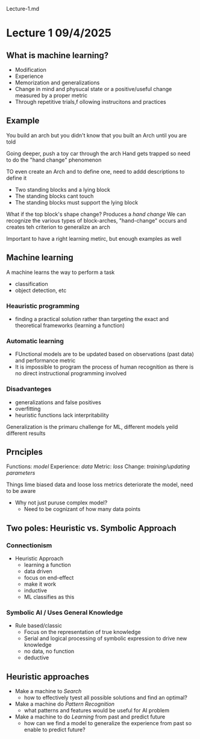 Lecture-1.md

# Lecture 1 09/4/2025

## What is machine learning?
- Modification
- Experience
- Memorization and generalizations
- Change in mind and physucal state or a positive/useful change measured by a proper metric
- Through repetitive trials,f ollowing instrucitons and practices

## Example
You build an arch but you didn't know that you built an Arch until you are told

Going deeper, push a toy car through the arch
Hand gets trapped so need to do the "hand change" phenomenon

TO even create an Arch and to define one, need to addd descriptions to define it
- Two standing blocks and a lying block
- The standing blocks cant touch
- The standing blocks must support the lying block


What if the top block's shape change? Produces a *hand change* 
We can recognize the various types of block-arches, "hand-change" occurs and creates teh criterion to generalize an arch

Important to have a right learning metirc, but enough examples as well


## Machine learning
A machine learns the way to perform a task
- classification
- object detection, etc

### Heauristic programming
- finding a practical solution rather than targeting the exact and theoretical frameworks (learning a function)

### Automatic learning
- FUnctional models are to be updated based on observations (past data) and performance metric
- It is impossible to program the process of human recognition as there is no direct instructional programming involved

### Disadvanteges
- generalizations and false positives
- overfitting
- heuristic functions lack interpritability


Generalization is the primaru challenge for ML, different models yeild different results

## Prnciples
Functions: *model*
Experience: *data*
Metric: *loss*
Change: *training/updating parameters*

Things lime biased data and loose loss metrics deteriorate the model, need to be aware


- Why not just puruse complex model?
  - Need to be cognizant of how many data points



## Two poles: Heuristic vs. Symbolic Approach

### Connectionism
- Heuristic Approach
  - learning a function
  - data driven
  - focus on end-effect
  - make it work
  - inductive
  - ML classifies as this

### Symbolic AI / Uses General Knowledge
- Rule based/classic
  - Focus on the representation of true knowledge
  - Serial and logical processing of symbolic expression to drive new knowledge
  - no data, no function
  - deductive

## Heuristic approaches
- Make a machine to *Search*
  - how to effectively tyest all possible solutions and find an optimal?
- Make a machine do *Pattern Recognition*
  - what patterns and features would be useful for AI problem
- Make a machine to do *Learning* from past and predict future
  - how can we find a model to generalize the experience from past so enable to predict future?



